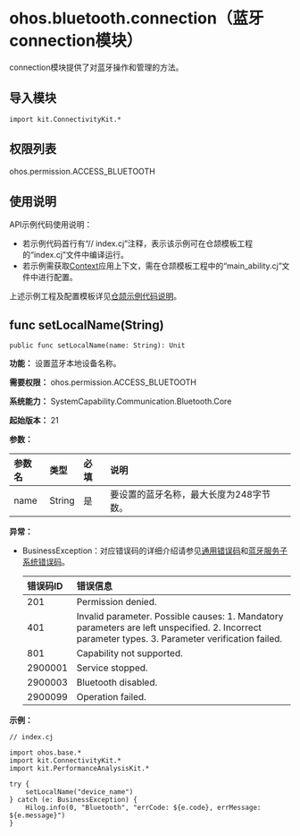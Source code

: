 # ohos.bluetooth.connection（蓝牙connection模块）

connection模块提供了对蓝牙操作和管理的方法。

## 导入模块

```cangjie
import kit.ConnectivityKit.*
```

## 权限列表

ohos.permission.ACCESS_BLUETOOTH

## 使用说明

API示例代码使用说明：

- 若示例代码首行有“// index.cj”注释，表示该示例可在仓颉模板工程的“index.cj”文件中编译运行。
- 若示例需获取[Context](../AbilityKit/cj-apis-ability.md#class-context)应用上下文，需在仓颉模板工程中的“main_ability.cj”文件中进行配置。

上述示例工程及配置模板详见[仓颉示例代码说明](../../cj-development-intro.md#仓颉示例代码说明)。

## func setLocalName(String)

```cangjie
public func setLocalName(name: String): Unit
```

**功能：** 设置蓝牙本地设备名称。

**需要权限：** ohos.permission.ACCESS_BLUETOOTH

**系统能力：** SystemCapability.Communication.Bluetooth.Core

**起始版本：** 21

**参数：**

|参数名|类型|必填|说明|
|:---|:---|:---|:---|
|name|String|是|要设置的蓝牙名称，最大长度为248字节数。|

**异常：**

- BusinessException：对应错误码的详细介绍请参见[通用错误码](../../errorcodes/cj-errorcode-universal.md)和[蓝牙服务子系统错误码](../../errorcodes/cj-errorcode-bluetooth_manager.md)。

  |错误码ID|错误信息|
  |:---|:---|
  |201|Permission denied.|
  |401|Invalid parameter. Possible causes: 1. Mandatory parameters are left unspecified. 2. Incorrect parameter types. 3. Parameter verification failed.|
  |801|Capability not supported.|
  |2900001|Service stopped.|
  |2900003|Bluetooth disabled.|
  |2900099|Operation failed.|

**示例：**

<!-- compile -->

```cangjie
// index.cj

import ohos.base.*
import kit.ConnectivityKit.*
import kit.PerformanceAnalysisKit.*

try {
    setLocalName("device_name")
} catch (e: BusinessException) {
    Hilog.info(0, "Bluetooth", "errCode: ${e.code}, errMessage: ${e.message}")
}
```
